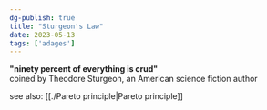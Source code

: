 ```yaml
---  
dg-publish: true  
title: "Sturgeon's Law"  
date: 2023-05-13  
tags: ['adages']  
---  
```

  
**"ninety percent of everything is crud"**  
coined by Theodore Sturgeon, an American science fiction author    
  
  
see also: [[./Pareto principle|Pareto principle]]  
